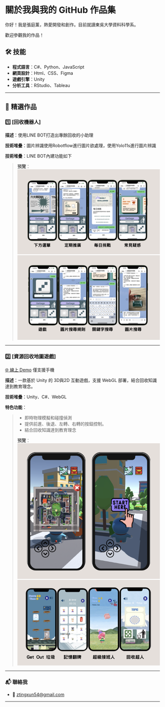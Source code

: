 #  關於我與我的 GitHub 作品集

你好！我是張庭薰，熱愛開發和創作。目前就讀東吳大學資料科學系。

歡迎參觀我的作品！

## 🛠️ 技能
- **程式語言**：C#、Python、JavaScript
- **網頁設計**：Html、CSS、Figma
- **遊戲引擎**：Unity
- **分析工具**：RStudio、Tableau

---

## 🌟 精選作品

### 1️⃣ [回收機器人]
 **描述**：使用LINE BOT打造出專餘回收的小助理

 **技術堆疊**：圖片辨識使用Robotflow進行圖片欲處理，使用Yolo11s進行圖片辨識

 **技術堆疊**：LINE BOT內建功能如下
 
>  **預覽**：  
> ![專案圖片](pic/pic1.png)
> ![專案圖片](pic/pic2.png)


---

### 2️⃣ [資源回收地圖遊戲]
 [🌐 線上 Demo](https://yu-tung.itch.io/final-project) 僅支援手機
 
 **描述**：一款基於 Unity 的 3D與2D 互動遊戲，支援 WebGL 部署，結合回收知識達到教育理念。 

 **技術堆疊**：Unity、C#、WebGL  
 
 **特色功能**：
> - 即時物理模擬和碰撞偵測
> - 提供前進、後退、左轉、右轉的按鈕控制。
> - 結合回收知識達到教育理念
> 
> **預覽**：  
> ![專案圖片3D](pic/3D.png)
> ![專案圖片2D](pic/2D.png)


---

### 📬 聯絡我
- 📧 ztingxun54@gmail.com


---
